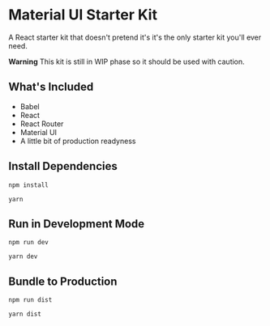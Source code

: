 # Material UI Starter Kit
A React starter kit that doesn't pretend it's it's the only starter kit you'll ever need.

**Warning** This kit is still in WIP phase so it should be used with caution.

## What's Included
- Babel
- React
- React Router
- Material UI
- A little bit of production readyness

## Install Dependencies
```
npm install
```

```
yarn
```

## Run in Development Mode
```
npm run dev
```

```
yarn dev
```

## Bundle to Production
```
npm run dist
```

```
yarn dist
```
